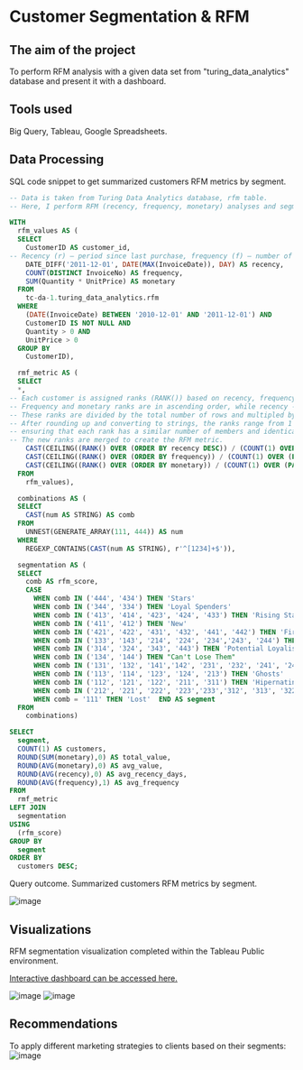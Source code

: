 # Customer Segmentation & RFM
## The aim of the project
To perform RFM analysis with a given data set from "turing_data_analytics" database and present it with a dashboard.
## Tools used
Big Query, Tableau, Google Spreadsheets.
## Data Processing
SQL code snippet to get summarized customers RFM metrics by segment.
``` sql
-- Data is taken from Turing Data Analytics database, rfm table.
-- Here, I perform RFM (recency, frequency, monetary) analyses and segment customers accordingly.

WITH
  rfm_values AS (
  SELECT
    CustomerID AS customer_id,
-- Recency (r) – period since last purchase, frequency (f) – number of transactions, monetary (m) – total money spent.
    DATE_DIFF('2011-12-01', DATE(MAX(InvoiceDate)), DAY) AS recency,
    COUNT(DISTINCT InvoiceNo) AS frequency,
    SUM(Quantity * UnitPrice) AS monetary
  FROM
    tc-da-1.turing_data_analytics.rfm
  WHERE
    (DATE(InvoiceDate) BETWEEN '2010-12-01' AND '2011-12-01') AND
    CustomerID IS NOT NULL AND
    Quantity > 0 AND
    UnitPrice > 0
  GROUP BY
    CustomerID),

  rmf_metric AS ( 
  SELECT
  *,
-- Each customer is assigned ranks (RANK()) based on recency, frequency, and monetary value.
-- Frequency and monetary ranks are in ascending order, while recency - descending (more recent -> higher rank).
-- These ranks are divided by the total number of rows and multipled by 4, resulting in new ranks between 0 and 4.
-- After rounding up and converting to strings, the ranks range from 1 to 4,
-- ensuring that each rank has a similar number of members and identical values receive the same rank.
-- The new ranks are merged to create the RFM metric.
    CAST(CEILING((RANK() OVER (ORDER BY recency DESC)) / (COUNT(1) OVER (PARTITION BY 1)) * 4) AS STRING) ||
    CAST(CEILING((RANK() OVER (ORDER BY frequency)) / (COUNT(1) OVER (PARTITION BY 1)) * 4) AS STRING) ||
    CAST(CEILING((RANK() OVER (ORDER BY monetary)) / (COUNT(1) OVER (PARTITION BY 1)) * 4) AS STRING) AS rfm_score
  FROM
    rfm_values),

  combinations AS (
  SELECT
    CAST(num AS STRING) AS comb
  FROM
    UNNEST(GENERATE_ARRAY(111, 444)) AS num
  WHERE
    REGEXP_CONTAINS(CAST(num AS STRING), r'^[1234]+$')),

  segmentation AS (
  SELECT
    comb AS rfm_score,
    CASE
      WHEN comb IN ('444', '434') THEN 'Stars'                    
      WHEN comb IN ('344', '334') THEN 'Loyal Spenders'              
      WHEN comb IN ('413', '414', '423', '424', '433') THEN 'Rising Stars'
      WHEN comb IN ('411', '412') THEN 'New'
      WHEN comb IN ('421', '422', '431', '432', '441', '442') THEN 'First Gear'
      WHEN comb IN ('133', '143', '214', '224', '234','243', '244') THEN 'At-Risk'
      WHEN comb IN ('314', '324', '343', '443') THEN 'Potential Loyalists'
      WHEN comb IN ('134', '144') THEN "Can't Lose Them"
      WHEN comb IN ('131', '132', '141','142', '231', '232', '241', '242', '321', '331', '332', '341','342') THEN 'Sleeping Giants'
      WHEN comb IN ('113', '114', '123', '124', '213') THEN 'Ghosts'
      WHEN comb IN ('112', '121', '122', '211', '311') THEN 'Hipernating'
      WHEN comb IN ('212', '221', '222', '223','233','312', '313', '322', '323', '333') THEN 'Ordinary'
      WHEN comb = '111' THEN 'Lost'  END AS segment
  FROM
    combinations)

SELECT
  segment,
  COUNT(1) AS customers,
  ROUND(SUM(monetary),0) AS total_value,
  ROUND(AVG(monetary),0) AS avg_value,
  ROUND(AVG(recency),0) AS avg_recency_days,
  ROUND(AVG(frequency),1) AS avg_frequency
FROM
  rmf_metric
LEFT JOIN
  segmentation
USING
  (rfm_score)
GROUP BY
  segment
ORDER BY
  customers DESC;
```
Query outcome. Summarized customers RFM metrics by segment.

![image](https://github.com/audriusvi/Customer-Segmentation-RFM/assets/168005242/54d670fe-922a-4e1b-95b1-6806eb2e6ff4)

## Visualizations
RFM segmentation visualization completed within the Tableau Public environment.

[Interactive dashboard can be accessed here.](https://public.tableau.com/views/M3S3_RFM/Dashboard1?:language=en-US&:sid=&:display_count=n&:origin=viz_share_link)

![image](https://github.com/audriusvi/Customer-Segmentation-RFM/assets/168005242/826da425-b324-49a6-baed-252ce8df6502)
![image](https://github.com/audriusvi/Customer-Segmentation-RFM/assets/168005242/acd7bf3b-2e8e-4250-b7ce-56383c9614e5)

## Recommendations
To apply different marketing strategies to clients based on their segments:
![image](https://github.com/audriusvi/Customer-Segmentation-RFM/assets/168005242/3c91a4f8-b0be-4617-a268-727e9a65cd5b)
